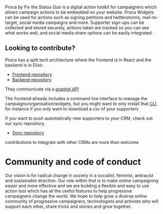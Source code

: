 Proca by Fix the Status Quo is a digital action toolkit for campaigners which allows campaign actions to be embedded on your website. 
Proca Widgets can be used for actions such as signing petitions and twitterstorms, mail-to-target, social media campaigns and more. 
Supporter sign-ups can be collected and stored securely, actions taken are tracked so you can see what works well, and social media share options can be easily integrated.

##  Looking to contribute?

Proca has a split tech architecture where the frontend is in React and the backend is in Elixir.

- [Frontend repository](https://github.com/fixthestatusquo/proca)
- [Backend repository](https://github.com/fixthestatusquo/proca-server)

They communicate via a [graphql API](https://doc.proca.app/welcome)

The frontend already includes a command line interface to manage the campaigns/organisation/widgets, but you might want to only install that [CLI](https://github.com/fixthestatusquo/proca-cli), for instance if you only want to download a csv of your supporters

If you want to push automatically new supporters to your CRM, check out our sync repository.

- [Sync repository](https://github.com/fixthestatusquo/proca-sync)

contributions to integrate with other CRMs are more than welcome

# Community and code of conduct

Our vision is for radical change in society in a socialist, feminist, antiracist and sustainable direction. Our role within that is to make online campaigning easier and more effective and we are building a flexible and easy to use action tool which has all the useful features to help progressive campaigners change the world. We hope to help grow a diverse online community of progressive campaigners, technologists and activists who will support each other, share tricks and stories and grow together.
